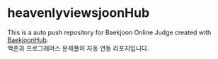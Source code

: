 # heavenlyviewsjoonHub
This is a auto push repository for Baekjoon Online Judge created with [BaekjoonHub](https://github.com/BaekjoonHub/BaekjoonHub).  
백준과 프로그래머스 문제풀이 자동 연동 리포지입니다.
